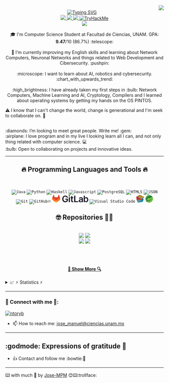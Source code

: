 <img align="right" src="https://visitor-badge.laobi.icu/badge?page_id=Jose-MPM.Jose-MPM">

<div align="center">
<p>
<a href="https://github.com/Jose-MPM">
    <img src="https://readme-typing-svg.demolab.com?font=Georgia&size=20&duration=2500&pause=100&multiline=true&width=400&height=80&color=840EF7&lines=Hi%21+I%27m+%20Jose+%20Manuel%21%3B%0AComputer+Science+Student+%7C+Improve+your+life%21%3B%0AAI+%7C+Cybersecurity+%7C" alt="Typing SVG" />
</a>
<br/>

<a href="rsrc/RESUME.pdf">
    <img src="https://img.shields.io/badge/PDF-CV-red?style=flat-square&logo=adobe">
</a>  
<a href="https://www.linkedin.com/in/ntory/">
    <img src="https://img.shields.io/badge/-Linkedin-blue?style=flat-square&logo=linkedin">
</a>
<a href="mailto:jose_manuel@ciencias.unam.mx">
    <img src="https://img.shields.io/badge/-Email-red?style=flat-square&logo=gmail&logoColor=white">
</a>

<a href='https://tryhackme.com/p/Ntory' target="_blank">
    <img alt='TryHackMe' src='https://img.shields.io/badge/TryHackMe-100000?style=flat&logo=TryHackMe&logoColor=white&&color=0181FF'>
</a>

<br/> 

<a href="https://github.com/Jose-MPM">
    <img src="https://github-stats-alpha.vercel.app/api?username=Jose-MPM&cc=22272e&tc=37BCF6&ic=fff&bc=0000">
</a>
</p>
</div>

<p align="center">
  🎓 I'm Computer Science Student at Facultad de Ciencias, UNAM. GPA: <strong>9.47</strong>/10 (86.7%) :telescope:
  <br>
  <br>
  🌱 I’m currently improving my English skills and  learning about Network Computers, Neuronal Networks and things related to Web Development and Cibersecurity.  :pushpin:
  <br>
  <br>
  :microscope: I want to learn about AI, robotics and cybersecurity. :chart_with_upwards_trend:
  <br>
  <br>
  :high_brightness: I have already taken my first steps in :bulb: Network Computers, Machine Learning and AI, Cryptology, Compilers and I learned about operating systems by getting my hands on the OS PINTOS.
  <br>

  :warning: I know that I can't change the world, change is generational and I'm seek to collaborate on. :checkered_flag:
  
  <br>
   :diamonds: I’m looking to meet great people. Write me! :gem:
   <br>
   :airplane: I love program and in my live I looking learn all I can, and not only thing related with computer science. 💻
  <br>
  :bulb: Open to collaborating on projects and innovative ideas.
  <br>
</a>
</p>


<hr>
<h2 align="center"> 🔥 Programming Languages and Tools 🔥</h2>
<br>
<p align="center">
  <code><img title="Java" height="25" src="https://github.com/zumrudu-anka/zumrudu-anka/blob/master/images/java-original.svg"></code>
  <code><img title="Python" height="25" src="https://github.com/zumrudu-anka/zumrudu-anka/blob/master/images/python-original.svg"></code>
  <code><img title="Haskell" height="25" src="https://raw.githubusercontent.com/gilbarbara/logos/11f54bac1b6dfad2cbd1c6da9f2245ec8b5ea22b/logos/haskell-icon.svg"></code>
  <code><img title="Javascript" height="25" src="https://github.com/zumrudu-anka/zumrudu-anka/blob/master/images/javascript.svg"></code>
  <code><img title="PostgreSQL" height="25" src="https://github.com/zumrudu-anka/zumrudu-anka/blob/master/images/postgresql.svg"></code>
  <code><img title="HTML5" height="25" src="https://github.com/zumrudu-anka/zumrudu-anka/blob/master/images/html5.svg"></code>
  <code><img title="JSON" height="25" src="https://github.com/zumrudu-anka/zumrudu-anka/blob/master/images/json.svg"></code>
  <code><img title="Git" height="25" src="https://github.com/zumrudu-anka/zumrudu-anka/blob/master/images/git-original.svg"></code>
  <code><img title="GitHub" height="25" src="https://github.com/zumrudu-anka/zumrudu-anka/blob/master/images/github.svg"></code>🔥
  <code><img title="GitLab" height="25" src="https://raw.githubusercontent.com/gilbarbara/logos/11f54bac1b6dfad2cbd1c6da9f2245ec8b5ea22b/logos/gitlab.svg"></code>
  <code><img title="Visual Studio Code" height="25" src="https://github.com/zumrudu-anka/zumrudu-anka/blob/master/images/vscode.png"></code>
  <code><img title="Problem Solving" height="25" src="images/problemSolving.png"></code>
  <code><img title="Spring Tools Site 4 " height="25" src="images/spring-4.png"></code>
</p>


<h2 align="center">🤓 Repositories 👨‍💻</h2>
<br>
<div width="100%" align="center">
  <a align="left" href="https://github.com/Jose-MPM/MinimumCostSpaningForest" title="Minimun Cost Spaning Forest"><img align="center" height="115" src="https://github-readme-stats.vercel.app/api/pin/?username=Jose-MPM&repo=MinimumCostSpaningForest&theme=algolia&border_color=61dafb&border_radius=10"></a>
  <a align="right" href="https://github.com/Jose-MPM/-Cobblestone-Algorithm" title="Cobblestone Algoritgm"><img align="center" height="115" src="https://github-readme-stats.vercel.app/api/pin/?username=Jose-MPM&repo=-Cobblestone-Algorithm&theme=algolia&border_color=61dafb&border_radius=10"></a>
</div>
<div width="100%" align="center">
  <a align="right" href="https://github.com/Jose-MPM/VisualizationOfSortingAlgorithms" title="Visualization Of Sorting Algorithms"><img align="center" height="115" src="https://github-readme-stats.vercel.app/api/pin/?username=Jose-MPM&repo=VisualizationOfSortingAlgorithms&theme=algolia&border_color=61dafb&border_radius=10"></a>
  <a align="right" href="https://github.com/Jose-MPM/Certificates" title="Certificates"><img align="center" height="115" src="https://github-readme-stats.vercel.app/api/pin/?username=Jose-MPM&repo=Certificates&theme=algolia&border_color=61dafb&border_radius=10"></a>
</div>
<br><br><br>

<h4 align="center">
  <a href="https://github.com/Jose-MPM?tab=repositories" title="Show Repositories">🔎 Show More 🔍</a>
</h4>
<!--
  <h2 align="center">⚡ Statistics ⚡</h2>
<br>
<p align=center>
  <div align=center>
    <a href="https://github.com/denvercoder1/github-readme-streak-stats" title="Go to Source">
      <img align="right" width=390 src="https://github-readme-streak-stats.herokuapp.com/?user=Jose-MPM&theme=algolia&border=61dafb&hide_border=true" alt="jose-mpm" />
    </a>
    <a href="https://github.com/anuraghazra/github-readme-stats" title="Go to Source">
      <img align="left" width=390 src="https://github-readme-stats.vercel.app/api?username=Jose-MPM&show_icons=true&hide=contribs,prs&cache_seconds=86400&theme=algolia" />
    </a>
  </div>
  <br><br><br><br><br><br><br><br><br>
  <div align=center>
    <a href="https://github.com/anuraghazra/github-readme-stats">
      <img width=300 align="center" src="https://github-readme-stats.vercel.app/api/top-langs/?username=Jose-MPM&langs_count=8&hide=C&layout=compact&theme=algolia" />
    </a>
  </div>
  <br>

</p>
-->

<details>
<summary> 📈 ⚡ Statistics ⚡</summary>
<br>
📈 My Github Stats 📈

![](http://github-profile-summary-cards.vercel.app/api/cards/profile-details?username=Jose-MPM&theme=moonlight) 

![](http://github-profile-summary-cards.vercel.app/api/cards/repos-per-language?username=Jose-MPM&theme=moonlight) 
![](http://github-profile-summary-cards.vercel.app/api/cards/most-commit-language?username=Jose-MPM&theme=moonlight)

<!-- 
<br>
Currently Coding & Listening to:

[![spotify-github-profile](https://spotify-github-profile.vercel.app/api/view?uid=11159336621&cover_image=true&theme=novatorem&show_offline=true&bar_color=53b14f&bar_color_cover=false)](https://open.spotify.com/user/11159336621)
-->
</details>

<hr>
<h3 align="left">📢 Connect with me 📝:</h3>
<p align="left">
<a href="https://instagram.com/ntoryb" target="blank"><img align="center" src="https://raw.githubusercontent.com/rahuldkjain/github-profile-readme-generator/master/src/images/icons/Social/instagram.svg" alt="ntoryb" height="30" width="40" /></a>

- 📫 How to reach me: <a href="mailto: jose_manuel@ciencias.unam.mx">jose_manuel@ciencias.unam.mx
</p>

------
## :godmode: Expressions of gratitude 🎁 
* :+1: Contact and follow me :bowtie::punch:
------
⌨️ with much :purple_heart: by [Jose-MPM](https://github.com/Jose-MPM) 😊⌨️:trollface: